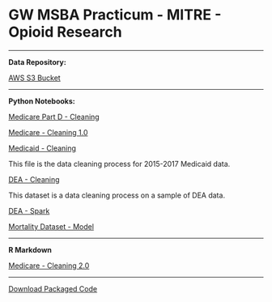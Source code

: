 # GW MSBA Practicum - MITRE - Opioid Research

<hr>

**Data Repository:**

[AWS S3 Bucket](https://s3.console.aws.amazon.com/s3/buckets/practicum-mitre/?region=us-east-1&tab=overview)

<hr>

**Python Notebooks:**


[Medicare Part D - Cleaning](https://github.com/martimsilva/practicum_mitre/blob/master/Medicare%20Part%20D%20Opioid%20Prescriber%20Dataset%20Year%202015-2017.ipynb)

[Medicare - Cleaning 1.0](https://github.com/martimsilva/practicum_mitre/blob/master/Cleaning%20Medicare%20Dataset.ipynb)

[Medicaid - Cleaning](https://github.com/martimsilva/practicum_mitre/blob/master/Medicaid_Cleaning.ipynb)

This file is the data cleaning process for 2015-2017 Medicaid data.

[DEA - Cleaning](https://github.com/martimsilva/practicum_mitre/blob/master/dea-sample.ipynb)

This dataset is a data cleaning process on a sample of DEA data. 

[DEA - Spark](https://github.com/martimsilva/practicum_mitre/blob/master/dea_spark_code_filtering.txt)

[Mortality Dataset - Model](https://github.com/martimsilva/practicum_mitre/blob/master/Mort2017_EDA_Final.ipynb)

<hr>

**R Markdown**

[Medicare - Cleaning 2.0](https://github.com/martimsilva/practicum_mitre/blob/master/Cleaning%20Medicare.Rmd)

<hr>

[Download Packaged Code](https://github.com/martimsilva/practicum_mitre/archive/master.zip)
